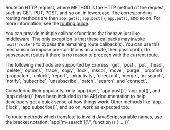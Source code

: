 Route an HTTP request, where METHOD is the HTTP method of the request, such as GET, PUT, POST, and so on, in lowercase. The corresponding routing methods are then `app.get()`, `app.post()`, `app.put()`, and so on. For more information, see the [routing guide](/guide/routing.html).

You can provide multiple callback functions that behave just like middleware. The only exception is that these callbacks may invoke `next('route')` to bypass the remaining route callback(s). You can use this mechanism to impose pre-conditions on a route, then pass control to subsequent routes if there is no reason to proceed with the current route.

<div class="doc-box doc-info">
  <p>
    The following methods are supported by Express: `get`, `post`, `put`, `head`, `delete`, `options`, `trace`, `copy`, `lock`, `mkcol`, `move`, `purge`, `propfind`, `proppatch`, `unlock`, `report`, `mkactivity`, `checkout`, `merge`, `m-search`, `notify`, `subscribe`, `unsubscribe`, `patch`, `search`, and `connect`.
  </p>
  <p>
    Considering their popularity, only `app.()get`, `app.post()`, `app.put()`, and `app.delete()` have been included in the API documentation to help developers get a quick sense of how things work. Other methods like `app.()lock`, `app.subscribe()`, and so on, work as expected too.
  </p>
  <p>
    To route methods which translate to invalid JavaScript variable names, use the bracket notation:
    `app['m-search']('/', function () { ... })`.
  </p>
</div>
